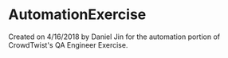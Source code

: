 # AutomationExercise
Created on 4/16/2018 by Daniel Jin for the automation portion of CrowdTwist's QA Engineer Exercise.